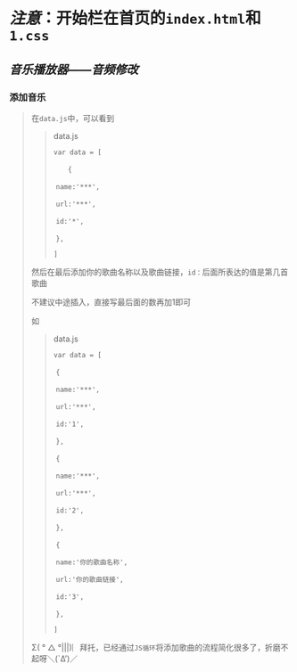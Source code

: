 # ***注意***：开始栏在首页的`index.html`和`1.css`     

## ***音乐播放器——音频修改***

###  	添加音乐

> 在`data.js`中，可以看到
>
> > data.js
> >
> > `var data = [`
> >
> > ​	`	{`
> >
> > ​		`name:'***',`
> >
> > ​		`url:'***',`
> >
> > ​		`id:'*',`
> >
> > ​	`},`
> >
> > `]`
>
> 然后在最后添加你的歌曲名称以及歌曲链接，`id：`后面所表达的值是第几首歌曲
>
> 不建议中途插入，直接写最后面的数再加1即可
>
> 如
>
> > data.js
> >
> > `var data = [`
> >
> > ​	`{`
> >
> > ​		`name:'***',`
> >
> > ​		`url:'***',`
> >
> > ​		`id:'1',`
> >
> > ​	`},`	
> >
> > ​	`{`
> >
> > ​		`name:'***',`
> >
> > ​		`url:'***',`
> >
> > ​		`id:'2',`
> >
> > ​	`},`
> >
> > ​	`{`
> >
> > ​		`name:'你的歌曲名称',`
> >
> > ​		`url:'你的歌曲链接',`
> >
> > ​		`id:'3',`
> >
> > ​	`},`
> >
> > `]`
>
> Σ( ° △ °|||)︴拜托，已经通过`JS循环`将添加歌曲的流程简化很多了，折磨不起呀＼(`Δ’)／
>
> 



##   

##    



